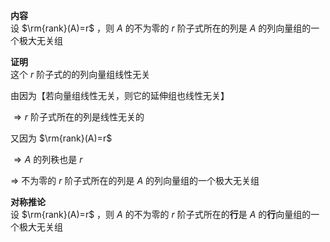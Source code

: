 **内容**    
设 $\rm{rank}(A)=r$ ，则 $A$ 的不为零的 $r$ 阶子式所在的列是 $A$ 的列向量组的一个极大无关组    
    
**证明**    
这个 $r$ 阶子式的的列向量组线性无关    
    
由因为【若向量组线性无关，则它的延伸组也线性无关】    
    
 $\Rightarrow r$ 阶子式所在的列是线性无关的    
    
又因为 $\rm{rank}(A)=r$     
    
 $\Rightarrow A$ 的列秩也是 $r$     
    
 $\Rightarrow$ 不为零的 $r$ 阶子式所在的列是 $A$ 的列向量组的一个极大无关组    
    
**对称推论**    
设 $\rm{rank}(A)=r$ ，则 $A$ 的不为零的 $r$ 阶子式所在的**行**是 $A$ 的**行**向量组的一个极大无关组    
